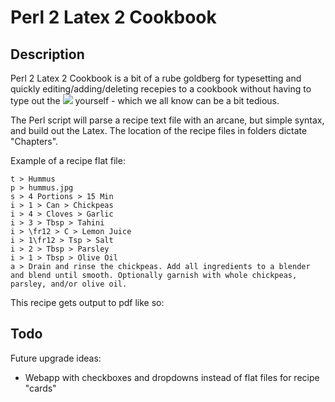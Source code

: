 # Perl 2 Latex 2 Cookbook

## Description
Perl 2 Latex 2 Cookbook is a bit of a rube goldberg for typesetting and quickly editing/adding/deleting recepies to a cookbook without having to type out the <img src="https://latex.codecogs.com/gif.latex?\LaTeX" /> yourself - which we all know can be a bit tedious. 

The Perl script will parse a recipe text file with an arcane, but simple syntax, and build out the Latex. The location of the recipe files in folders dictate "Chapters".

Example of a recipe flat file:
```
t > Hummus
p > hummus.jpg
s > 4 Portions > 15 Min
i > 1 > Can > Chickpeas
i > 4 > Cloves > Garlic
i > 3 > Tbsp > Tahini
i > \fr12 > C > Lemon Juice
i > 1\fr12 > Tsp > Salt
i > 2 > Tbsp > Parsley
i > 1 > Tbsp > Olive Oil
a > Drain and rinse the chickpeas. Add all ingredients to a blender and blend until smooth. Optionally garnish with whole chickpeas, parsley, and/or olive oil.
```

This recipe gets output to pdf like so:

## Todo

Future upgrade ideas:
- Webapp with checkboxes and dropdowns instead of flat files for recipe "cards"
